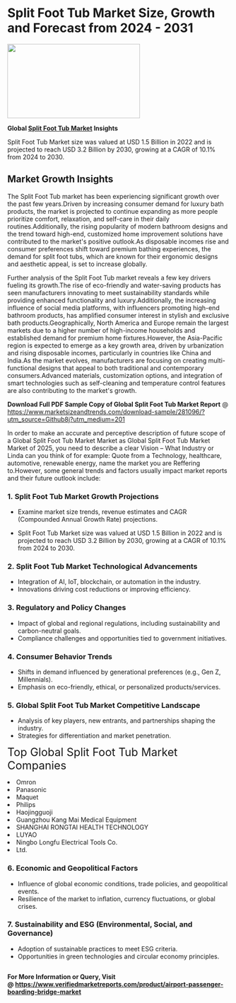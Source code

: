 <H1>Split Foot Tub Market Size, Growth and Forecast from 2024 - 2031</H1><img class="aligncenter size-medium wp-image-584254" src="https://thirdeyenews.in/wp-content/uploads/2024/09/Global-Market-Research-300x168.jpeg" alt="" width="300" height="168" /><p><strong>Global&nbsp;<a href="https://www.marketsizeandtrends.com/download-sample/281096/?utm_source=Github8j?utm_medium=201">Split Foot Tub Market</a> Insights</strong></p><p>Split Foot Tub Market size was valued at USD 1.5 Billion in 2022 and is projected to reach USD 3.2 Billion by 2030, growing at a CAGR of 10.1% from 2024 to 2030.</p><p><h2>Market Growth Insights</h2> <p>The Split Foot Tub market has been experiencing significant growth over the past few years.Driven by increasing consumer demand for luxury bath products, the market is projected to continue expanding as more people prioritize comfort, relaxation, and self-care in their daily routines.Additionally, the rising popularity of modern bathroom designs and the trend toward high-end, customized home improvement solutions have contributed to the market's positive outlook.As disposable incomes rise and consumer preferences shift toward premium bathing experiences, the demand for split foot tubs, which are known for their ergonomic designs and aesthetic appeal, is set to increase globally.</p> <p>Further analysis of the Split Foot Tub market reveals a few key drivers fueling its growth.The rise of eco-friendly and water-saving products has seen manufacturers innovating to meet sustainability standards while providing enhanced functionality and luxury.Additionally, the increasing influence of social media platforms, with influencers promoting high-end bathroom products, has amplified consumer interest in stylish and exclusive bath products.Geographically, North America and Europe remain the largest markets due to a higher number of high-income households and established demand for premium home fixtures.However, the Asia-Pacific region is expected to emerge as a key growth area, driven by urbanization and rising disposable incomes, particularly in countries like China and India.As the market evolves, manufacturers are focusing on creating multi-functional designs that appeal to both traditional and contemporary consumers.Advanced materials, customization options, and integration of smart technologies such as self-cleaning and temperature control features are also contributing to the market's growth.<p><span class=""><strong>Download Full PDF Sample Copy of Global Split Foot Tub Market Report</strong> @ <a href="https://www.marketsizeandtrends.com/download-sample/281096/?utm_source=Github8j?utm_medium=201" target="_blank">https://www.marketsizeandtrends.com/download-sample/281096/?utm_source=Github8j?utm_medium=201</a></span></p><p>In order to make an accurate and perceptive description of future scope of a Global&nbsp;Split Foot Tub Market Market as Global&nbsp;Split Foot Tub Market Market of 2025, you need to describe a clear Vision &ndash; What Industry or Linda can you think of for example: Quote from a Technology, healthcare, automotive, renewable energy, name the market you are Reffering to.However, some general trends and factors usually impact market reports and their future outlook include:</p><h3>1.&nbsp;<strong>Split Foot Tub Market Growth Projections</strong></h3><ul><li>Examine market size trends, revenue estimates and CAGR (Compounded Annual Growth Rate) projections.</li><li><p>Split Foot Tub Market size was valued at USD 1.5 Billion in 2022 and is projected to reach USD 3.2 Billion by 2030, growing at a CAGR of 10.1% from 2024 to 2030.</p></li></ul><h3>2.&nbsp;<strong>Split Foot Tub Market Technological Advancements</strong></h3><ul><li>Integration of AI, IoT, blockchain, or automation in the industry.</li><li>Innovations driving cost reductions or improving efficiency.</li></ul><h3>3.&nbsp;<strong>Regulatory and Policy Changes</strong></h3><ul><li>Impact of global and regional regulations, including sustainability and carbon-neutral goals.</li><li>Compliance challenges and opportunities tied to government initiatives.</li></ul><h3>4.&nbsp;<strong>Consumer Behavior Trends</strong></h3><ul><li>Shifts in demand influenced by generational preferences (e.g., Gen Z, Millennials).</li><li>Emphasis on eco-friendly, ethical, or personalized products/services.</li></ul><h3>5.&nbsp;<strong>Global Split Foot Tub Market Competitive Landscape</strong></h3><ul><li>Analysis of key players, new entrants, and partnerships shaping the industry.</li><li>Strategies for differentiation and market penetration.</li></ul><p data-pm-slice="1 1 []"><span style="color: inherit; font-family: inherit; font-size: 25px;">Top Global Split Foot Tub Market Companies</span></p><div class="" data-test-id=""><p><li>Omron</li><li> Panasonic</li><li> Maquet</li><li> Philips</li><li> Haojingguoji</li><li> Guangzhou Kang Mai Medical Equipment</li><li> SHANGHAI RONGTAI HEALTH TECHNOLOGY</li><li> LUYAO</li><li> Ningbo Longfu Electrical Tools Co.</li><li> Ltd.</li></p></div><h3>6.&nbsp;<strong>Economic and Geopolitical Factors</strong></h3><ul><li>Influence of global economic conditions, trade policies, and geopolitical events.</li><li>Resilience of the market to inflation, currency fluctuations, or global crises.</li></ul><h3>7.&nbsp;<strong>Sustainability and ESG (Environmental, Social, and Governance)</strong></h3><ul><li>Adoption of sustainable practices to meet ESG criteria.</li><li>Opportunities in green technologies and circular economy principles.</li></ul><h2><strong style="font-size: 14px;">For More Information or Query, Visit @&nbsp;</strong><a style="background-color: #ffffff; font-size: 14px;" href="https://www.marketsizeandtrends.com/report/split-foot-tub-market/" target="_blank">https://www.verifiedmarketreports.com/product/airport-passenger-boarding-bridge-market</a></h2>